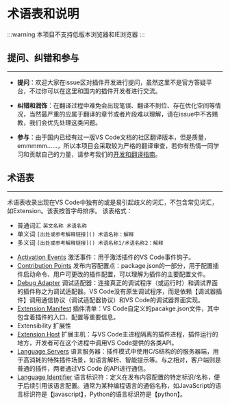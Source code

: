 # 术语表和说明

:::warning
本项目不支持低版本浏览器和IE浏览器
:::

## 提问、纠错和参与
---
- **提问**：欢迎大家在issue区对插件开发进行提问，虽然这里不是官方答疑平台，不过你可以在这里和国内的插件开发者进行交流。

- **纠错和润饰**：在翻译过程中难免会出现笔误、翻译不到位、存在优化空间等情况，当然最严重的应属于翻译的章节或者片段难以理解，请在issue中不吝赐教，我们会优先处理这类问题。

- **参与**：由于国内已经有过一版VS Code文档的社区翻译版本，但是质量，emmmmm……，所以本项目会采取较为严格的翻译审查，若你有热情一同学习和贡献自己的力量，请参考我们的[开发和翻译指南](https://github.com/Liiked/VS-Code-Extension-Doc-ZH)。

## 术语表
---
术语表收录出现在VS Code中独有的或是易引起歧义的词汇，不包含常见词汇，如Extension。该表按首字母排序。
该表格式：
- 普通词汇 `英文名称 术语名称`
- 单义词 `[出处或参考解释链接]() 术语名称：解释`
- 多义词 `[出处或参考解释链接]() 术语名称1/术语名称2：解释`

[terms]: 该术语表是术语表插件的源数据，激活术语表插件的关键字即下述链接后的文字请用逗号分隔，术语描述则是冒号后面的内容

- [Activation Events](https://code.visualstudio.com/docs/extensionAPI/overview) 激活事件：用于激活插件的VS Code事件钩子。
- [Contribution Points](https://code.visualstudio.com/docs/extensionAPI/overview) 发布内容配置点：package.json的一部分，用于配置插件启动命令、用户可更改的插件配置，可以理解为插件的主要配置文件。
- [Debug Adapter](https://code.visualstudio.com/docs/extensions/overview#_language-servers) 调试适配器：连接真正的调试程序（或运行时）和调试界面的插件称之为调试适配器。VS Code没有原生调试程序，而是依赖【调试器插件】调用通信协议（调试适配器协议）和VS Code的调试器界面实现。
- [Extension Manifest](https://code.visualstudio.com/docs/extensionAPI/overview) 插件清单：VS Code自定义的pacakge.json文件，其中包含着插件的入口、配置等重要信息。
- Extensibility 扩展性
- [Extension Host](https://code.visualstudio.com/docs/extensionAPI/patterns-and-principles) 扩展主机：与VS Code主进程隔离的插件进程，插件运行的地方，开发者可在这个进程中调用VS Code提供的各类API。
- [Language Servers](https://code.visualstudio.com/docs/extensions/overview#_language-servers) 语言服务器：插件模式中使用C/S结构的的服务器端，用于高消耗的特殊插件场景，如语言解析、智能提示等。与之相对，客户端则是普通的插件，两者通过VS Code 的API进行通信。
- [Language Identifier](https://code.visualstudio.com/docs/languages/identifiers) 语言标识符：定义在发布内容配置的特定标识/名称，便于后续引用该语言配置。通常为某种编程语言的通俗名称，如JavaScript的语言标识符是【javascript】，Python的语言标识符是【python】。